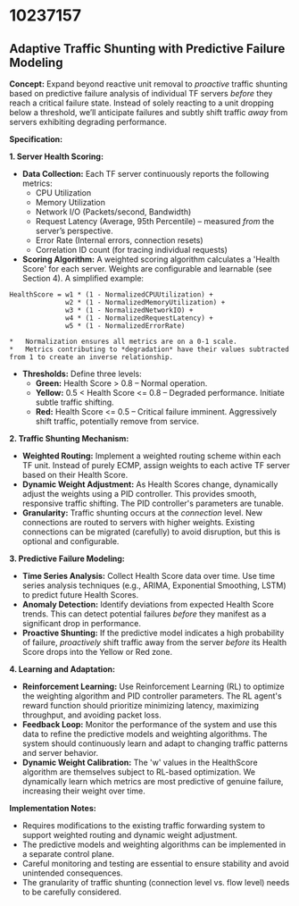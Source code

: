# 10237157

## Adaptive Traffic Shunting with Predictive Failure Modeling

**Concept:** Expand beyond reactive unit removal to *proactive* traffic shunting based on predictive failure analysis of individual TF servers *before* they reach a critical failure state. Instead of solely reacting to a unit dropping below a threshold, we’ll anticipate failures and subtly shift traffic *away* from servers exhibiting degrading performance.

**Specification:**

**1. Server Health Scoring:**

*   **Data Collection:** Each TF server continuously reports the following metrics:
    *   CPU Utilization
    *   Memory Utilization
    *   Network I/O (Packets/second, Bandwidth)
    *   Request Latency (Average, 95th Percentile) – measured *from* the server’s perspective.
    *   Error Rate (Internal errors, connection resets)
    *   Correlation ID count (for tracing individual requests)
*   **Scoring Algorithm:** A weighted scoring algorithm calculates a 'Health Score' for each server. Weights are configurable and learnable (see Section 4). A simplified example:

```
HealthScore = w1 * (1 - NormalizedCPUUtilization) +
              w2 * (1 - NormalizedMemoryUtilization) +
              w3 * (1 - NormalizedNetworkIO) +
              w4 * (1 - NormalizedRequestLatency) +
              w5 * (1 - NormalizedErrorRate)
```

    *   Normalization ensures all metrics are on a 0-1 scale.
    *   Metrics contributing to *degradation* have their values subtracted from 1 to create an inverse relationship.
*   **Thresholds:** Define three levels:
    *   **Green:** Health Score > 0.8 – Normal operation.
    *   **Yellow:** 0.5 < Health Score <= 0.8 –  Degraded performance. Initiate subtle traffic shifting.
    *   **Red:** Health Score <= 0.5 – Critical failure imminent. Aggressively shift traffic, potentially remove from service.

**2. Traffic Shunting Mechanism:**

*   **Weighted Routing:** Implement a weighted routing scheme within each TF unit.  Instead of purely ECMP, assign weights to each active TF server based on their Health Score.
*   **Dynamic Weight Adjustment:**  As Health Scores change, dynamically adjust the weights using a PID controller. This provides smooth, responsive traffic shifting. The PID controller's parameters are tunable.
*   **Granularity:** Traffic shunting occurs at the *connection* level. New connections are routed to servers with higher weights. Existing connections can be migrated (carefully) to avoid disruption, but this is optional and configurable.

**3. Predictive Failure Modeling:**

*   **Time Series Analysis:** Collect Health Score data over time.  Use time series analysis techniques (e.g., ARIMA, Exponential Smoothing, LSTM) to predict future Health Scores.
*   **Anomaly Detection:**  Identify deviations from expected Health Score trends. This can detect potential failures *before* they manifest as a significant drop in performance.
*   **Proactive Shunting:**  If the predictive model indicates a high probability of failure, *proactively* shift traffic away from the server *before* its Health Score drops into the Yellow or Red zone.

**4. Learning and Adaptation:**

*   **Reinforcement Learning:**  Use Reinforcement Learning (RL) to optimize the weighting algorithm and PID controller parameters. The RL agent's reward function should prioritize minimizing latency, maximizing throughput, and avoiding packet loss.
*   **Feedback Loop:**  Monitor the performance of the system and use this data to refine the predictive models and weighting algorithms.  The system should continuously learn and adapt to changing traffic patterns and server behavior.
*   **Dynamic Weight Calibration:** The 'w' values in the HealthScore algorithm are themselves subject to RL-based optimization. We dynamically learn which metrics are most predictive of genuine failure, increasing their weight over time.



**Implementation Notes:**

*   Requires modifications to the existing traffic forwarding system to support weighted routing and dynamic weight adjustment.
*   The predictive models and weighting algorithms can be implemented in a separate control plane.
*   Careful monitoring and testing are essential to ensure stability and avoid unintended consequences.
*   The granularity of traffic shunting (connection level vs. flow level) needs to be carefully considered.